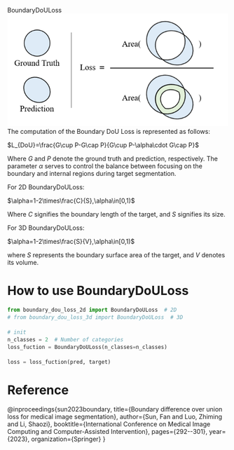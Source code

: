 BoundaryDoULoss
![](../manuscript_data/img/fig4.png)
The computation of the Boundary DoU Loss is represented as follows:

$L_{DoU}=\frac{G\cup P-G\cap P}{G\cup P-\alpha\cdot G\cap P}$

Where $G$ and $P$ denote the ground truth and prediction, respectively. The parameter $\alpha$ serves to control the balance between focusing on the boundary and internal regions during target segmentation.

For 2D BoundaryDoULoss:

$\alpha=1-2\times\frac{C}{S},\alpha\in[0,1)$

Where $C$ signifies the boundary length of the target, and $S$ signifies its size.

For 3D BoundaryDoULoss:

$\alpha=1-2\times\frac{S}{V},\alpha\in[0,1)$

where $S$ represents the boundary surface area of the target, and $V$ denotes its volume.

# How to use BoundaryDoULoss
```python
from boundary_dou_loss_2d import BoundaryDoULoss  # 2D
# from boundary_dou_loss_3d import BoundaryDoULoss  # 3D

# init
n_classes = 2  # Number of categories
loss_fuction = BoundaryDoULoss(n_classes=n_classes)

loss = loss_fuction(pred, target)  
```

# Reference
@inproceedings{sun2023boundary,
  title={Boundary difference over union loss for medical image segmentation},
  author={Sun, Fan and Luo, Zhiming and Li, Shaozi},
  booktitle={International Conference on Medical Image Computing and Computer-Assisted Intervention},
  pages={292--301},
  year={2023},
  organization={Springer}
}
